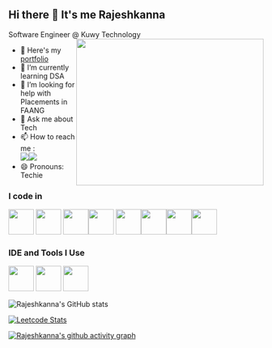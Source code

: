 ## Hi there 👋 It's me Rajeshkanna

Software Engineer @ Kuwy Technology
<img align="right" width="370" height="290" src="https://i.pinimg.com/originals/47/f0/34/47f0342cec72b800463bf003eac1257e.gif">
- 🔭 Here's my [portfolio](https://www.rajeshkanna.life/)                                                 
- 🌱 I’m currently learning DSA
- 🤔 I’m looking for help with Placements in FAANG
- 💬 Ask me about Tech
- 📫 How to reach me :
<br />[<img src="https://images-rajesh.s3.amazonaws.com/Profile+Images/icons8-linkedin-96.png" />](https://www.linkedin.com/in/rajeshkanna-s-86a01213b/)[<img src="https://images-rajesh.s3.amazonaws.com/Profile+Images/icons8-whatsapp-94.png" />](https://wa.me/qr/C6HOZX6G3URRE1)
- 😄 Pronouns: Techie

### I code in
<img height="50" width="50" src="https://img.icons8.com/color/48/000000/c-programming.png" /> <img height="50" width="50" src="https://img.icons8.com/color/48/000000/java-coffee-cup-logo.png" /> <img height="50" width="50" src="https://img.icons8.com/color/48/000000/html-5.png" /><img height="50" width="50" src="https://img.icons8.com/color/48/000000/css3.png" /> <img height="50" width="50" src="https://img.icons8.com/color/48/000000/bootstrap.png" /><img height="50" width="50" src="https://img.icons8.com/color/48/000000/javascript.png"/><img height="50" width="50" src="https://img.icons8.com/color/48/000000/mysql-logo.png"/><img height="50" width="50" src="https://img.icons8.com/color/48/000000/spring-logo.png"/> 

### IDE and Tools I Use
<img height="50" width="50" src="https://img.icons8.com/color/48/000000/visual-studio-code-2019.png"/> 
<img height="50" width="50" src="https://img.icons8.com/color/50/000000/git.png"/> 
<img height="50" src="https://img.icons8.com/officel/480/null/java-eclipse.png"/>

![Rajeshkanna's GitHub stats](https://github-readme-stats.vercel.app/api?username=rajeshkanna-s&theme=dark&show_icons=true&&hide=issues,contribs)

[![Leetcode Stats](https://leetcard.jacoblin.cool/rajeshkann_s?ext=contest&theme=dark)](https://leetcode.com/hareeshprogrammer)

[![Rajeshkanna's github activity graph](https://github-readme-activity-graph.vercel.app/graph?username=rajeshkanna-s&bg_color=000000&color=ffffff&line=51f565&point=ffffff&area=true&hide_border=true)](https://github.com/ashutosh00710/github-readme-activity-graph)
